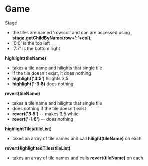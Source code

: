 # Game

Stage
  - the tiles are named 'row:col' and can are accessed using <b>stage.getChildByName(row+':'+col);</b>
  - '0:0' is the top left
  - '7:7' is the bottom right

<b>highlight(tileName) </b>
 - takes a tile name and hilights that single tile
 - if the tile doesn't exist, it does nothing
 - <b>highlight('3:5')</b> hilights 3:5
 - <b>highlight('-3:8)</b> does nothing

<b>revert(tileName)</b>
 - takes a tile name and hilights that single tile
 - does nothing if the tile doesn't exist
 - <b>revert('3:5')</b> -- makes 3:5 white
 - <b>revert('-1:8')</b> -- does nothing
  
 <b>highlightTiles(tileList)</b> 
  - takes an array of tile names and call <b>hilight(tileName)</b> on each
 
 <b>revertHighlightedTiles(tileList)</b> 
  - takes an array of tile names and calls <b>revert(tileName)</b> on each
